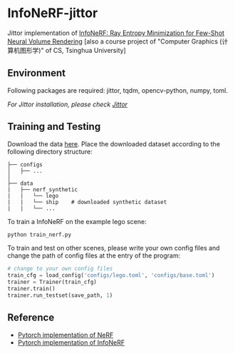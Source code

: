 # InfoNeRF-jittor
Jittor implementation of [InfoNeRF: Ray Entropy Minimization for Few-Shot Neural Volume Rendering](https://openaccess.thecvf.com/content/CVPR2022/html/Kim_InfoNeRF_Ray_Entropy_Minimization_for_Few-Shot_Neural_Volume_Rendering_CVPR_2022_paper.html)
[also a course project of "Computer Graphics (计算机图形学)" of CS, Tsinghua University]

## Environment
Following packages are required: jittor, tqdm, opencv-python, numpy, toml.

*For Jittor installation, please check [Jittor](https://github.com/Jittor/jittor.git)*

## Training and Testing
Download the data [here](https://drive.google.com/drive/folders/128yBriW1IG_3NJ5Rp7APSTZsJqdJdfc1). Place the downloaded dataset according to the following directory structure:
```
├── configs  
│   ├── ...    
│                                                                                      
├── data 
|   ├── nerf_synthetic
|   |   └── lego
|   |   └── ship    # downloaded synthetic dataset
|   |   └── ...
```

To train a InfoNeRF on the example lego scene:
```bash
python train_nerf.py
```

To train and test on other scenes, please write your own config files and change the path of config files at the entry of the program:
```python
# change to your own config files
train_cfg = load_config('configs/lego.toml', 'configs/base.toml')
trainer = Trainer(train_cfg)
trainer.train()
trainer.run_testset(save_path, 1)
```


## Reference
* [Pytorch implementation of NeRF](https://github.com/yenchenlin/nerf-pytorch.git)
* [Pytorch implementation of InfoNeRF](https://github.com/mjmjeong/InfoNeRF.git)

